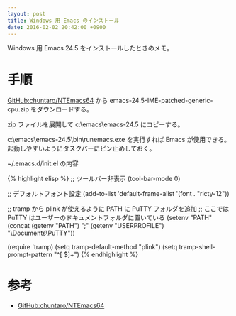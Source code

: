 ```yaml
---
layout: post
title: Windows 用 Emacs のインストール
date: 2016-02-02 20:42:00 +0900
---
```

Windows 用 Emacs 24.5 をインストールしたときのメモ。

# 手順

[GitHub:chuntaro/NTEmacs64](https://github.com/chuntaro/NTEmacs64)
から
emacs-24.5-IME-patched-generic-cpu.zip
をダウンロードする。

zip ファイルを展開して c:\emacs\emacs-24.5 にコピーする。

c:\emacs\emacs-24.5\bin\runemacs.exe を実行すれば
Emacs が使用できる。
起動しやすいようにタスクバーにピン止めしておく。

~/.emacs.d/init.el の内容

{% highlight elisp %}
;; ツールバー非表示
(tool-bar-mode 0)

;; デフォルトフォント設定
(add-to-list 'default-frame-alist '(font . "ricty-12"))

;; tramp から plink が使えるように PATH に PuTTY フォルダを追加
;; ここでは PuTTY はユーザーのドキュメントフォルダに置いている
(setenv "PATH"
	(concat
	 (getenv "PATH") ";"
	 (getenv "USERPROFILE") "\\Documents\\PuTTY"))

(require 'tramp)
(setq tramp-default-method "plink")
(setq tramp-shell-prompt-pattern "^[ $]+")
{% endhighlight %}

# 参考
+ [GitHub:chuntaro/NTEmacs64](https://github.com/chuntaro/NTEmacs64)
